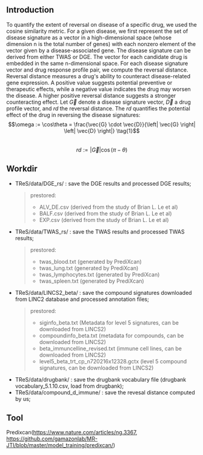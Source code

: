 
## Introduction
To quantify the extent of reversal on disease of a specific drug, we used the cosine similarity metric. For a given disease, we first represent the set of disease signature as a vector in a high-dimensional space (whose dimension n is the total number of genes) with each nonzero element of the vector given by a disease-associated gene. The disease signature can be derived from either TWAS or DGE. The vector for each candidate drug is embedded in the same n-dimensional space. For each disease signature vector and drug response profile pair, we compute the reversal distance. Reversal distance measures a drug's ability to counteract disease-related gene expression. A positive value suggests potential preventive or therapeutic effects, while a negative value indicates the drug may worsen the disease. A higher positive reversal distance suggests a stronger counteracting effect. Let $\vec{G}$ denote a disease signature vector, $\vec{D}$ a drug profile vector, and $rd$ the reversal distance. The $rd$ quantifies the potential effect of the drug in reversing the disease signatures:
$$\omega := \cos\theta = \frac{\vec{G} \cdot \vec{D}}{\left| \vec{G} \right| \left| \vec{D} \right|} \tag{1}$$  
$$rd := \left| \vec{G} \right| \cos(\pi - \theta) \tag{2}$$  
## Workdir
- TReS/data/DGE_rs/ : save the DGE results and processed DGE results;  
  >prestored:
  > - ALV_DE.csv (derived from the study of Brian L. Le et al)
  > - BALF.csv (derived from the study of Brian L. Le et al)
  > - EXP.csv (derived from the study of Brian L. Le et al)
- TReS/data/TWAS_rs/ : save the TWAS results and processed TWAS results;  
  >prestored:
  > - twas_blood.txt (generated by PrediXcan)
  > - twas_lung.txt (generated by PrediXcan)
  > - twas_lymphocytes.txt (generated by PrediXcan)
  > - twas_spleen.txt (generated by PrediXcan)
- TReS/data/LINCS2_beta/ : save the compound signatures downloaded from LINC2 database and processed annotation files;  
  >prestored:
  > - siginfo_beta.txt (Metadata for level 5 signatures, can be downloaded from LINCS2)
  > - compoundinfo_beta.txt (metadata for compounds, can be downloaded from LINCS2)
  > - beta_immuncelline_revised.txt (immune cell lines, can be downloaded from LINCS2)
  > - level5_beta_trt_cp_n720216x12328.gctx (level 5 compound signatures, can be downloaded from LINCS2)
- TReS/data/drugbank/ : save the drugbank vocabulary file (drugbank vocabulary_5.1.10.csv, load from drugbank);  
- TReS/data/compound_d_immune/ : save the revesal distance computed by us;  

## Tool
Predixcan(https://www.nature.com/articles/ng.3367, https://github.com/gamazonlab/MR-JTI/blob/master/model_training/predixcan/)
